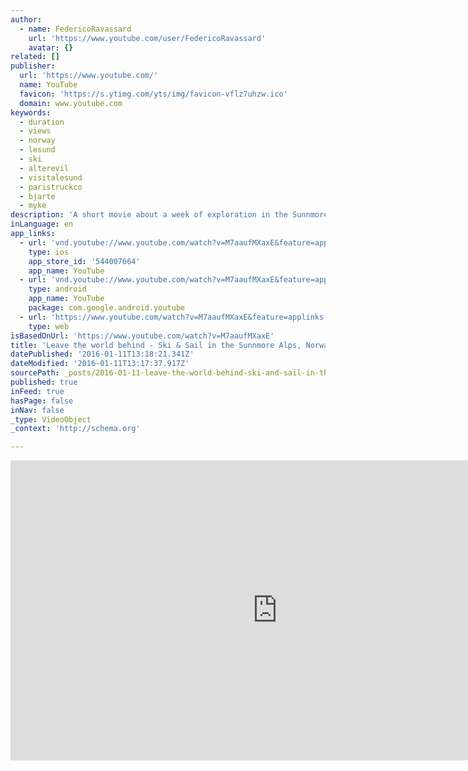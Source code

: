 ```yaml
---
author:
  - name: FedericoRavassard
    url: 'https://www.youtube.com/user/FedericoRavassard'
    avatar: {}
related: []
publisher:
  url: 'https://www.youtube.com/'
  name: YouTube
  favicon: 'https://s.ytimg.com/yts/img/favicon-vflz7uhzw.ico'
  domain: www.youtube.com
keywords:
  - duration
  - views
  - norway
  - lesund
  - ski
  - alterevil
  - visitalesund
  - paristruckco
  - bjarte
  - myke
description: 'A short movie about a week of exploration in the Sunnmore Alps (Alesund, Norway) moving just with a sailing boat and our skis. Follow me on: www.facebok.com/federicoravassardphotography'
inLanguage: en
app_links:
  - url: 'vnd.youtube://www.youtube.com/watch?v=M7aaufMXaxE&feature=applinks'
    type: ios
    app_store_id: '544007664'
    app_name: YouTube
  - url: 'vnd.youtube://www.youtube.com/watch?v=M7aaufMXaxE&feature=applinks'
    type: android
    app_name: YouTube
    package: com.google.android.youtube
  - url: 'https://www.youtube.com/watch?v=M7aaufMXaxE&feature=applinks'
    type: web
isBasedOnUrl: 'https://www.youtube.com/watch?v=M7aaufMXaxE'
title: 'Leave the world behind - Ski & Sail in the Sunnmore Alps, Norway'
datePublished: '2016-01-11T13:18:21.341Z'
dateModified: '2016-01-11T13:17:37.917Z'
sourcePath: _posts/2016-01-11-leave-the-world-behind-ski-and-sail-in-the-sunnmore-alps-no.md
published: true
inFeed: true
hasPage: false
inNav: false
_type: VideoObject
_context: 'http://schema.org'

---
```

<iframe src="https://cdn.embedly.com/widgets/media.html?src=https%3A%2F%2Fwww.youtube.com%2Fembed%2FM7aaufMXaxE%3Ffeature%3Doembed&amp;url=https%3A%2F%2Fwww.youtube.com%2Fwatch%3Fv%3DM7aaufMXaxE&amp;image=https%3A%2F%2Fi.ytimg.com%2Fvi%2FM7aaufMXaxE%2Fhqdefault.jpg&amp;key=b7d04c9b404c499eba89ee7072e1c4f7&amp;type=text%2Fhtml&amp;schema=youtube" width="854" height="480" scrolling="no" frameborder="0" allowfullscreen="allowfullscreen" style=""></iframe>